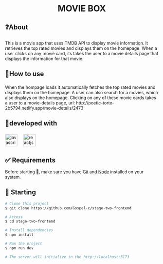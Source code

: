 <h1 align="center">MOVIE BOX</h1>

###

<h2 align="left">❓About</h2>

###

<p align="left">This is a movie app that uses TMDB API to display movie information. It retrieves the top rated movies and displays them on the homepage. When a user clicks on any movie card, its takes the user to a movie details page that displays the information for that movie.</p>

###

<h2 align="left">🔰How to use</h2>

###

<p align="left">When the hompage loads it automatically fetches the top rated movies and displays them on the homepage. A user can also search for a movies, which also displays on the homepage. Clicking on any of these movie cards takes a user to a movie-details page, url: http://poetic-torte-2b5794.netlify.app/movie-details/2473</p>

###

<h2 align="left">🚀developed with</h2>

###

<div align="left">
  <img src="https://cdn.jsdelivr.net/gh/devicons/devicon/icons/javascript/javascript-original.svg" height="40" alt="javascript logo"  />
  <img width="12" />
  <img src="https://cdn.jsdelivr.net/gh/devicons/devicon/icons/reactjs/reactjs-original.svg" height="40" alt="reactjs logo"  />
  <img width="12" />
</div>

###

## :white_check_mark: Requirements ##

Before starting :checkered_flag:, make sure you have [Git](https://git-scm.com) and [Node](https://nodejs.org/en/) installed on your system.

## :checkered_flag: Starting ##

```bash
# Clone this project
$ git clone https://github.com/Gospel-c/stage-two-frontend

# Access
$ cd stage-two-frontend

# Install dependencies
$ npm install

# Run the project
$ npm run dev

# The server will initialize in the http://localhost:5173
```

